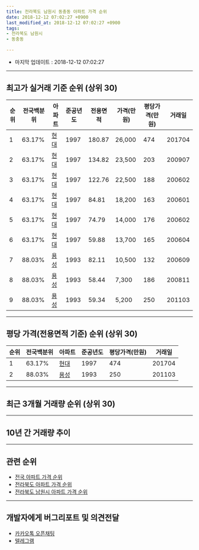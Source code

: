 ```yaml
---
title: 전라북도 남원시 동충동 아파트 가격 순위
date: 2018-12-12 07:02:27 +0900
last_modified_at: 2018-12-12 07:02:27 +0900
tags:
- 전라북도 남원시
- 동충동

---
```


* 마지막 업데이트 : 2018-12-12 07:02:27

---

## 최고가 실거래 기준 순위 (상위 30)


|순위|전국백분위|아파트|준공년도|전용면적|가격(만원)|평당가격(만원)|거래일|
|---|---|---|---|---|---|---|---|
|1|63.17%|[현대](https://search.naver.com/search.naver?query=%EC%A0%84%EB%9D%BC%EB%B6%81%EB%8F%84+%EB%82%A8%EC%9B%90%EC%8B%9C+%EB%8F%99%EC%B6%A9%EB%8F%99+%ED%98%84%EB%8C%80)|1997|180.87|26,000|474|201704|
|2|63.17%|[현대](https://search.naver.com/search.naver?query=%EC%A0%84%EB%9D%BC%EB%B6%81%EB%8F%84+%EB%82%A8%EC%9B%90%EC%8B%9C+%EB%8F%99%EC%B6%A9%EB%8F%99+%ED%98%84%EB%8C%80)|1997|134.82|23,500|203|200907|
|3|63.17%|[현대](https://search.naver.com/search.naver?query=%EC%A0%84%EB%9D%BC%EB%B6%81%EB%8F%84+%EB%82%A8%EC%9B%90%EC%8B%9C+%EB%8F%99%EC%B6%A9%EB%8F%99+%ED%98%84%EB%8C%80)|1997|122.76|22,500|188|200602|
|4|63.17%|[현대](https://search.naver.com/search.naver?query=%EC%A0%84%EB%9D%BC%EB%B6%81%EB%8F%84+%EB%82%A8%EC%9B%90%EC%8B%9C+%EB%8F%99%EC%B6%A9%EB%8F%99+%ED%98%84%EB%8C%80)|1997|84.81|18,200|163|200601|
|5|63.17%|[현대](https://search.naver.com/search.naver?query=%EC%A0%84%EB%9D%BC%EB%B6%81%EB%8F%84+%EB%82%A8%EC%9B%90%EC%8B%9C+%EB%8F%99%EC%B6%A9%EB%8F%99+%ED%98%84%EB%8C%80)|1997|74.79|14,000|176|200602|
|6|63.17%|[현대](https://search.naver.com/search.naver?query=%EC%A0%84%EB%9D%BC%EB%B6%81%EB%8F%84+%EB%82%A8%EC%9B%90%EC%8B%9C+%EB%8F%99%EC%B6%A9%EB%8F%99+%ED%98%84%EB%8C%80)|1997|59.88|13,700|165|200604|
|7|88.03%|[용성](https://search.naver.com/search.naver?query=%EC%A0%84%EB%9D%BC%EB%B6%81%EB%8F%84+%EB%82%A8%EC%9B%90%EC%8B%9C+%EB%8F%99%EC%B6%A9%EB%8F%99+%EC%9A%A9%EC%84%B1)|1993|82.11|10,500|132|200609|
|8|88.03%|[용성](https://search.naver.com/search.naver?query=%EC%A0%84%EB%9D%BC%EB%B6%81%EB%8F%84+%EB%82%A8%EC%9B%90%EC%8B%9C+%EB%8F%99%EC%B6%A9%EB%8F%99+%EC%9A%A9%EC%84%B1)|1993|58.44|7,300|186|200811|
|9|88.03%|[용성](https://search.naver.com/search.naver?query=%EC%A0%84%EB%9D%BC%EB%B6%81%EB%8F%84+%EB%82%A8%EC%9B%90%EC%8B%9C+%EB%8F%99%EC%B6%A9%EB%8F%99+%EC%9A%A9%EC%84%B1)|1993|59.34|5,200|250|201103|


---

## 평당 가격(전용면적 기준) 순위 (상위 30)


|순위|전국백분위|아파트|준공년도|평당가격(만원)|거래일|
|---|---|---|---|---|---|
|1|63.17%|[현대](https://search.naver.com/search.naver?query=%EC%A0%84%EB%9D%BC%EB%B6%81%EB%8F%84+%EB%82%A8%EC%9B%90%EC%8B%9C+%EB%8F%99%EC%B6%A9%EB%8F%99+%ED%98%84%EB%8C%80)|1997|474|201704|
|2|88.03%|[용성](https://search.naver.com/search.naver?query=%EC%A0%84%EB%9D%BC%EB%B6%81%EB%8F%84+%EB%82%A8%EC%9B%90%EC%8B%9C+%EB%8F%99%EC%B6%A9%EB%8F%99+%EC%9A%A9%EC%84%B1)|1993|250|201103|


---

## 최근 3개월 거래량 순위 (상위 30)


<div style="width:100%;">
    <canvas id="deal_count_ranking" height="250"></canvas>
</div>


<script>
new Chart(document.getElementById("deal_count_ranking"), {
    type: 'horizontalBar',
    data: {
        labels: ['현대'],
        datasets: [{
            label: '실거래 수',
            data: [2],
            borderColor: "rgba(255, 0, 128, 1)",
            backgroundColor: "rgba(255, 0, 128, 0.5)",
            fill: false,
        }]
    },
    options: {
        responsive: true,
        title: {
            display: true,
            text: '최근 3개월 거래량 순위'
        },
        tooltips: {
            mode: 'index',
            intersect: false,
            callbacks: {
                title: function(tooltipItems, data) {
                    return "실거래 수:";
                },
                label: function(tooltipItem, data) {
                    return data.labels[tooltipItem.index] + ": " + tooltipItem.xLabel;
                }
            }
        },
        hover: {
            mode: 'nearest',
            intersect: true
        },
        scales: {
            xAxes: [{
                display: true,
                scaleLabel: {
                    display: true,
                    labelString: '실거래 수'
                },
                ticks: {
                    suggestedMin: 0,
                }
            }],
            yAxes: [{
                display: true,
                ticks: {
                    autoSkip: false,
                    callback: function(value, index, values) {
                        if (value.length > 15)
                            return value.substr(0, 13) + "...";
                        else
                            return value;
                    }
                },
                scaleLabel: {
                    display: false,
                }
            }]
        }
    }
});

</script>


---

## 10년 간 거래량 추이


<div style="width:100%;">
    <canvas id="deal_progress" height="250"></canvas>
</div>

<script>
new Chart(document.getElementById("deal_progress"), {
    type: 'line',
    data: {
        labels: ['200812','200901','200902','200903','200904','200905','200906','200907','200908','200909','200910','200911','200912','201001','201002','201003','201004','201005','201006','201007','201008','201009','201010','201011','201012','201101','201102','201103','201104','201105','201106','201107','201108','201109','201110','201111','201112','201201','201202','201203','201204','201205','201206','201207','201208','201209','201210','201211','201212','201301','201302','201303','201304','201305','201306','201307','201308','201309','201310','201311','201312','201401','201402','201403','201404','201405','201406','201407','201408','201409','201410','201411','201412','201501','201502','201503','201504','201505','201506','201507','201508','201509','201510','201511','201512','201601','201602','201603','201604','201605','201606','201607','201608','201609','201610','201611','201612','201701','201702','201703','201704','201705','201706','201707','201708','201709','201710','201711','201712','201801','201802','201803','201804','201805','201806','201807','201808','201809','201810','201811','201812'],
        datasets: [{
            label: '실거래 수',
            pointRadius: 1,
            data: [1, 0, 2, 3, 1, 1, 1, 4, 1, 2, 1, 3, 1, 3, 3, 2, 1, 2, 1, 0, 3, 1, 1, 3, 3, 4, 3, 2, 4, 2, 1, 1, 0, 2, 3, 3, 3, 1, 1, 0, 4, 0, 0, 2, 1, 1, 1, 1, 0, 1, 2, 2, 1, 1, 4, 2, 0, 2, 1, 3, 2, 1, 1, 3, 1, 0, 2, 2, 3, 2, 0, 3, 2, 4, 2, 1, 3, 4, 2, 1, 1, 2, 1, 2, 3, 0, 0, 3, 0, 1, 1, 2, 2, 2, 2, 2, 1, 1, 2, 0, 3, 0, 0, 1, 4, 1, 2, 1, 3, 4, 2, 1, 2, 3, 1, 1, 0, 1, 1, 1, 0],
            borderColor: "rgba(255, 201, 14, 1)",
            backgroundColor: "rgba(255, 201, 14, 0.5)",
            fill: true,
        }]
    },
    options: {
        responsive: true,
        title: {
            display: true,
            text: '10년간 거래량 추이'
        },
        tooltips: {
            mode: 'index',
            intersect: false,
        },
        hover: {
            mode: 'nearest',
            intersect: true
        },
        scales: {
            xAxes: [{
                display: true,
                scaleLabel: {
                    display: true,
                    labelString: '년/월'
                }
            }],
            yAxes: [{
                display: true,
                ticks: {
                    suggestedMin: 0,
                },
                scaleLabel: {
                    display: true,
                    labelString: '실거래 수'
                }
            }]
        }
    }
});

</script>


---

## 관련 순위

- [전국 아파트 가격 순위](https://inasie.github.io/apt-ranking/전국)
- [전라북도 아파트 가격 순위](https://inasie.github.io/apt-ranking/전라북도)
- [전라북도 남원시 아파트 가격 순위](https://inasie.github.io/apt-ranking/전라북도-남원시)


---

## 개발자에게 버그리포트 및 의견전달

- [카카오톡 오픈채팅](https://open.kakao.com/o/gLJUAP4)
- [텔레그램](https://t.me/inasie)

